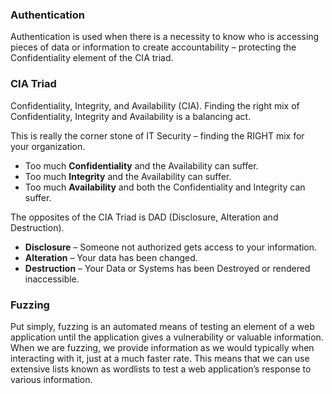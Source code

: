 ### Authentication

Authentication is used when there is a necessity to know who is accessing pieces of data or information to create accountability – protecting the Confidentiality element of the CIA triad.

### CIA Triad

Confidentiality, Integrity, and Availability (CIA). Finding the right mix of Confidentiality, Integrity and Availability is a balancing act.

This is really the corner stone of IT Security – finding the RIGHT mix for your organization.
- Too much **Confidentiality** and the Availability can suffer.
- Too much **Integrity** and the Availability can suffer.
- Too much **Availability** and both the Confidentiality and Integrity can suffer.

The opposites of the CIA Triad is DAD (Disclosure, Alteration and Destruction).
- **Disclosure** – Someone not authorized gets access to your information.
- **Alteration** – Your data has been changed.
- **Destruction** – Your Data or Systems has been Destroyed or rendered inaccessible.

### Fuzzing

Put simply, fuzzing is an automated means of testing an element of a web application until the application gives a vulnerability or valuable information. When we are fuzzing, we provide information as we would typically when interacting with it, just at a much faster rate. This means that we can use extensive lists known as wordlists to test a web application’s response to various information.

